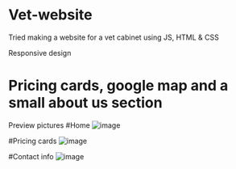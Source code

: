 # Vet-website
Tried making a website for a vet cabinet using JS, HTML & CSS

Responsive design
# Pricing cards, google map and a small about us section

Preview pictures
#Home
![image](https://user-images.githubusercontent.com/56379916/189101678-63df43dd-080f-4ef8-8fa2-193ec874f3da.png)

#Pricing cards
![image](https://user-images.githubusercontent.com/56379916/189101811-1187bdb8-ad57-489f-a5b6-c7ebe5cf55d0.png)

#Contact info
![image](https://user-images.githubusercontent.com/56379916/189101873-aee57019-a251-4fec-9c88-ecd7ee6a250d.png)
